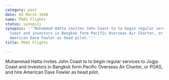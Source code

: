 ```yaml
---
category: past
date: 04 March 1948
name: POAS Flights
status: synopsis
synopsis: '''Muhammad Hatta invites John Coast to to begin regular services to Jogja.
  Coast and investors in Bangkok form Pacific Overseas Air Charter, or POAS, and hire
  American Dave Fowler as head pilot.'''
title: POAS Flights

---
```






Muhammad Hatta invites John Coast to to begin regular
services to Jogja. Coast and investors in Bangkok form Pacific Overseas
Air Charter, or POAS, and hire American Dave Fowler as head pilot.
